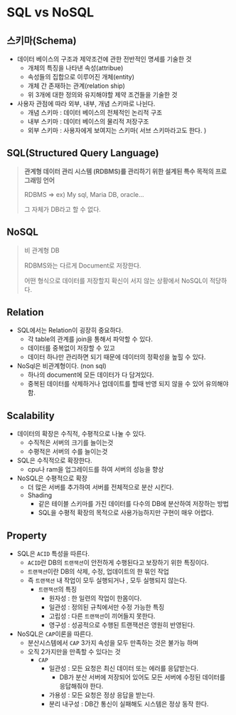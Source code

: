 # SQL vs NoSQL

## 스키마(Schema)

- 데이터 베이스의 구조과 제약조건에 관한 전반적인 명세를 기술한 것
  - 개체의 특징을 나타낸 속성(attribue)
  - 속성들의 집합으로 이루어진 개체(entity) 
  - 개체 간 존재하는 관계(relation ship)
  - 위 3개에 대한 정의와 유지해야할 제약 조건들을 기술한 것
- 사용자 관점에 따라 외부, 내부, 개념 스키마로 나뉜다.
  - 개념 스키마 : 데이터 베이스의 전체적인 논리적 구조
  - 내부 스키마 : 데이터 베이스의 물리적 저장구조
  - 외부 스키마 : 사용자에게 보여지는 스키마( 서브 스키마라고도 한다. )

## SQL(Structured Query Language)

> **관계형 데이터 관리 시스템 (RDBMS)를 관리하기 위한 설계된 특수 목적의 프로그래밍 언어**
>
> RDBMS => ex) My sql, Maria DB, oracle... 
>
> 그 자체가 DB라고 할 수 없다.

## NoSQL

> 비 관계형 DB
>
> RDBMS와는 다르게 Document로 저장한다.
>
> 어떤 형식으로 데이터를 저장할지 확신이 서지 않는 상황에서 NoSQL이 적당하다.

## Relation

- SQL에서는 Relation이 굉장히 중요하다. 
  - 각 table의 관계를 join을 통해서 파악할 수 있다.
  - 데이터를 중복없이 저장할 수 있고
  - 데이터 하나만 관리하면 되기 때문에 데이터의 정확성을 높힐 수 있다.
- NoSql은 비관계형이다. (non sql)
  - 하나의 document에 모든 데이터가 다 담겨있다.
  - 중복된 데이터를 삭제하거나 업데이트를 할때 반영 되지 않을 수 있어 유의해야함.

## Scalability

- 데이터의 확장은 수직적, 수평적으로 나눌 수 있다.
  - 수직적은 서버의 크기를 늘이는것
  - 수평적은 서버의 수를 늘이는것
- SQL은 수직적으로 확장한다.
  - cpu나 ram을 업그레이드를 하여 서버의 성능을 향상
- NoSQL은 수평적으로 확장
  - 더 많은 서버를 추가하여 서버를 전체적으로 분산 시킨다.
  - Shading
    - 같은 테이블 스키마를 가진 데이터를 다수의 DB에 분산하여 저장하는 방법
    - SQL을 수평적 확장의 목적으로 사용가능하지만 구현이 매우 어렵다.

## Property

- SQL은 `ACID` 특성을 따른다.
  - `ACID`란 DB의 `트랜잭션`이 안전하게 수행된다고 보장하기 위한 특징이다.
  - `트랜잭션`이란 DB의 삭제, 수정, 업데이트의 한 묶인 작업
  - 즉 `트랜잭션` 내 작업이 모두 실행되거나 , 모두 실행되지 않는다.
    - `트랜잭션`의 특징
      - 원자성 : 한 일련의 작업이 한몸이다.
      - 일관성 : 정의된 규칙에서만 수정 가능한 특징
      - 고립성 : 다른 `트랜잭션`이 끼어들지 못한다.
      - 영구성 : 성공적으로 수행된 트랜잭션은 영원히 반영된다.
- NoSQL은 `CAP`이론을 따른다.
  - 분산시스템에서 `CAP` 3가지 속성을 모두 만족하는 것은 불가능 하며
  - 오직 2가지만을 만족할 수 있다는 것
    - `CAP`
      - 일관성 : 모든 요청은 최신 데이터 또는 에러를 응답받는다.
        - DB가 분산 서버에 저장되어 있어도 모든 서버에 수정된 데이터를 응답해줘야 한다.
      - 가용성 : 모든 요청은 정상 응답을 받는다.
      - 분리 내구성 : DB간 통신이 실패해도 시스템은 정상 동작 한다.